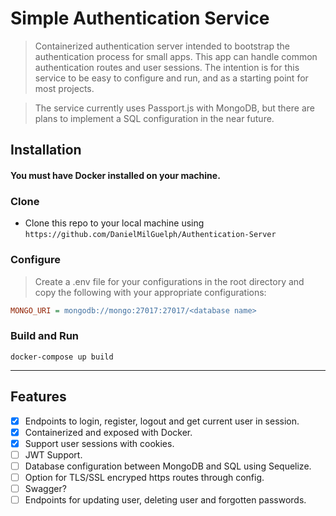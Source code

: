# Simple Authentication Service

> Containerized authentication server intended to bootstrap the authentication process for small apps. This app can handle common authentication routes and user sessions. The intention is for this service to be easy to configure and run, and as a starting point for most projects.

> The service currently uses Passport.js with MongoDB, but there are plans to implement a SQL configuration in the near future.

## Installation

####  You must have Docker installed on your machine. 

### Clone

- Clone this repo to your local machine using `https://github.com/DanielMilGuelph/Authentication-Server`

### Configure

> Create a .env file for your configurations in the root directory and copy the following with your appropriate configurations:

```INI
MONGO_URI = mongodb://mongo:27017:27017/<database name>
```
### Build and Run
```shell
docker-compose up build
```
---

## Features
- [x] Endpoints to login, register, logout and get current user in session.
- [x] Containerized and exposed with Docker.
- [x] Support user sessions with cookies.
- [ ] JWT Support.
- [ ] Database configuration between MongoDB and SQL using Sequelize.
- [ ] Option for TLS/SSL encryped https routes through config.
- [ ] Swagger?
- [ ] Endpoints for updating user, deleting user and forgotten passwords.
